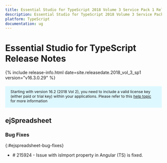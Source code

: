 ```yaml
---
title: Essential Studio for TypeScript 2018 Volume 3 Service Pack 1 Release Notes 
description: Essential Studio for TypeScript 2018 Volume 3 Service Pack 1 Release Notes 
platform: TypeScript
documentation: ug
---
```


# Essential Studio for TypeScript Release Notes 

{% include release-info.html date=site.releasedate.2018_vol_3_sp1  version="v16.3.0.29" %} 

<style>
#license {
    font-size: .88em!important;
margin-top: 1.5em;     margin-bottom: 1.5em;
    background-color: #def8ff;
    padding: 10px 17px 14px;
}
</style>

<div id="license">
Starting with version 16.2 (2018 Vol 2), you need to include a valid license key (either paid or trial key) within your applications. 
Please refer to this <a href="/common/essential-studio/licensing/license-key">help topic</a> for more information 
</div>






## ejSpreadsheet

### Bug Fixes
{:#ejspreadsheet-bug-fixes}

* \# 215924 - Issue with isImport property in Angular (TS) is fixed.
